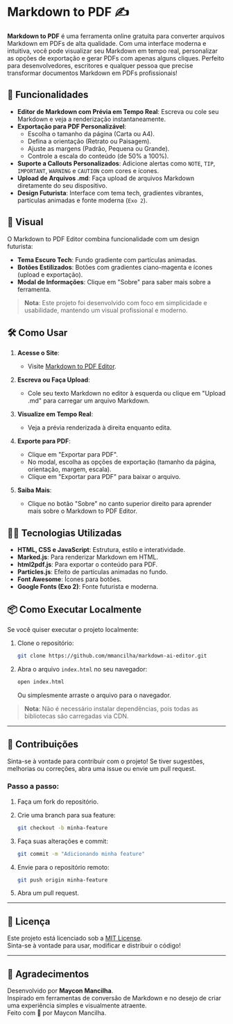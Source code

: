 # Markdown to PDF ✍️

**Markdown to PDF** é uma ferramenta online gratuita para converter arquivos Markdown em PDFs de alta qualidade. Com uma interface moderna e intuitiva, você pode visualizar seu Markdown em tempo real, personalizar as opções de exportação e gerar PDFs com apenas alguns cliques. Perfeito para desenvolvedores, escritores e qualquer pessoa que precise transformar documentos Markdown em PDFs profissionais!

## 🚀 Funcionalidades

- **Editor de Markdown com Prévia em Tempo Real**: Escreva ou cole seu Markdown e veja a renderização instantaneamente.
- **Exportação para PDF Personalizável**:
  - Escolha o tamanho da página (Carta ou A4).
  - Defina a orientação (Retrato ou Paisagem).
  - Ajuste as margens (Padrão, Pequena ou Grande).
  - Controle a escala do conteúdo (de 50% a 100%).
- **Suporte a Callouts Personalizados**: Adicione alertas como `NOTE`, `TIP`, `IMPORTANT`, `WARNING` e `CAUTION` com cores e ícones.
- **Upload de Arquivos .md**: Faça upload de arquivos Markdown diretamente do seu dispositivo.
- **Design Futurista**: Interface com tema tech, gradientes vibrantes, partículas animadas e fonte moderna (`Exo 2`).

## 🎨 Visual

O Markdown to PDF Editor combina funcionalidade com um design futurista:

- **Tema Escuro Tech**: Fundo gradiente com partículas animadas.
- **Botões Estilizados**: Botões com gradientes ciano-magenta e ícones (upload e exportação).
- **Modal de Informações**: Clique em "Sobre" para saber mais sobre a ferramenta.

> **Nota**: Este projeto foi desenvolvido com foco em simplicidade e usabilidade, mantendo um visual profissional e moderno.

## 🛠️ Como Usar

1. **Acesse o Site**:
   - Visite [Markdown to PDF Editor](https://mmancilha.github.io/markdown-ai-editor/).

2. **Escreva ou Faça Upload**:
   - Cole seu texto Markdown no editor à esquerda ou clique em "Upload .md" para carregar um arquivo Markdown.

3. **Visualize em Tempo Real**:
   - Veja a prévia renderizada à direita enquanto edita.

4. **Exporte para PDF**:
   - Clique em "Exportar para PDF".
   - No modal, escolha as opções de exportação (tamanho da página, orientação, margem, escala).
   - Clique em "Exportar para PDF" para baixar o arquivo.

5. **Saiba Mais**:
   - Clique no botão "Sobre" no canto superior direito para aprender mais sobre o Markdown to PDF Editor.

## 🧑‍💻 Tecnologias Utilizadas

- **HTML, CSS e JavaScript**: Estrutura, estilo e interatividade.
- **Marked.js**: Para renderizar Markdown em HTML.
- **html2pdf.js**: Para exportar o conteúdo para PDF.
- **Particles.js**: Efeito de partículas animadas no fundo.
- **Font Awesome**: Ícones para botões.
- **Google Fonts (Exo 2)**: Fonte futurista e moderna.

## 📦 Como Executar Localmente

Se você quiser executar o projeto localmente:

1. Clone o repositório:

   ```bash
   git clone https://github.com/mmancilha/markdown-ai-editor.git
   ```

2. Abra o arquivo `index.html` no seu navegador:

   ```bash
   open index.html
   ```

   Ou simplesmente arraste o arquivo para o navegador.

> **Nota**: Não é necessário instalar dependências, pois todas as bibliotecas são carregadas via CDN.

---

## 🤝 Contribuições

Sinta-se à vontade para contribuir com o projeto! Se tiver sugestões, melhorias ou correções, abra uma issue ou envie um pull request.

### Passo a passo:

1. Faça um fork do repositório.
2. Crie uma branch para sua feature:

   ```bash
   git checkout -b minha-feature
   ```

3. Faça suas alterações e commit:

   ```bash
   git commit -m "Adicionando minha feature"
   ```

4. Envie para o repositório remoto:

   ```bash
   git push origin minha-feature
   ```

5. Abra um pull request.

---

## 📜 Licença

Este projeto está licenciado sob a [MIT License](LICENSE). \
Sinta-se à vontade para usar, modificar e distribuir o código!

---

## 🌟 Agradecimentos

Desenvolvido por **Maycon Mancilha**.  
Inspirado em ferramentas de conversão de Markdown e no desejo de criar uma experiência simples e visualmente atraente.  
Feito com 💜 por Maycon Mancilha.
